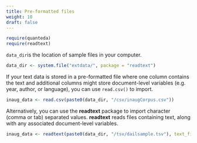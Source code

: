 ```yaml
---
title: Pre-formatted files
weight: 10
draft: false
---
```



```r
require(quanteda)
require(readtext)
```

`data_dir`is the location of sample files in your computer.


```r
data_dir <- system.file("extdata/", package = "readtext")
```

If your text data is stored in a pre-formatted file where one column contains the text and additional columns might store document-level variables (e.g. year, author, or language), you can use `read.csv()` to import.


```r
inaug_data <- read.csv(paste0(data_dir, "/csv/inaugCorpus.csv"))
```

Alternatively, you can use the **readtext** package to import character (comma or tab) separated values. **readtext** reads files containing text, along with any associated document-level variables.


```r
inaug_data <- readtext(paste0(data_dir, "/tsv/dailsample.tsv"), text_field = "speech")
```
